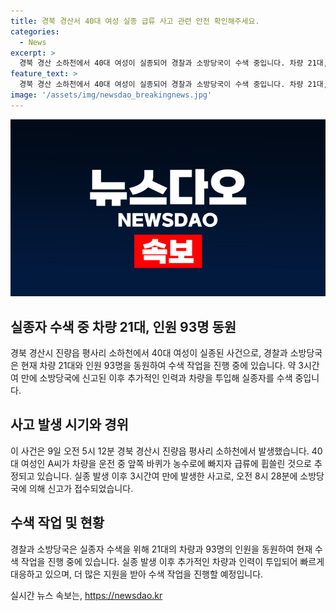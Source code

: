 ```yaml
---
title: 경북 경산서 40대 여성 실종 급류 사고 관련 안전 확인해주세요.
categories:
  - News
excerpt: >
  경북 경산 소하천에서 40대 여성이 실종되어 경찰과 소방당국이 수색 중입니다. 차량 21대, 인원 93명이 동원되어 3시간여만에 신고를 받고 수색 작업에 착수했습니다. A씨가 차량을 타고 운전 중 빠진 바퀴를 확인하려다 급류에 휩쓸린 것으로 추정됩니다. 
feature_text: >
  경북 경산 소하천에서 40대 여성이 실종되어 경찰과 소방당국이 수색 중입니다. 차량 21대, 인원 93명이 동원되어 3시간여만에 신고를 받고 수색 작업에 착수했습니다. A씨가 차량을 타고 운전 중 빠진 바퀴를 확인하려다 급류에 휩쓸린 것으로 추정됩니다. 
image: '/assets/img/newsdao_breakingnews.jpg'
---
```


<p><img src="/assets/img/newsdao_breakingnews.jpg" alt="ranknews 속보" /></p>

<h2 data-ke-size="size26">실종자 수색 중 차량 21대, 인원 93명 동원</h2>

<p data-ke-size="size16">경북 경산시 진량읍 평사리 소하천에서 40대 여성이 실종된 사건으로, 경찰과 소방당국은 현재 차량 21대와 인원 93명을 동원하여 수색 작업을 진행 중에 있습니다. 약 3시간여 만에 소방당국에 신고된 이후 추가적인 인력과 차량을 투입해 실종자를 수색 중입니다.</p>

<h2 data-ke-size="size26">사고 발생 시기와 경위</h2>

<p data-ke-size="size16">이 사건은 9일 오전 5시 12분 경북 경산시 진량읍 평사리 소하천에서 발생했습니다. 40대 여성인 A씨가 차량을 운전 중 앞쪽 바퀴가 농수로에 빠지자 급류에 휩쓸린 것으로 추정되고 있습니다. 실종 발생 이후 3시간여 만에 발생한 사고로, 오전 8시 28분에 소방당국에 의해 신고가 접수되었습니다.</p>

<h2 data-ke-size="size26">수색 작업 및 현황</h2>

<p data-ke-size="size16">경찰과 소방당국은 실종자 수색을 위해 21대의 차량과 93명의 인원을 동원하여 현재 수색 작업을 진행 중에 있습니다. 실종 발생 이후 추가적인 차량과 인력이 투입되어 빠르게 대응하고 있으며, 더 많은 지원을 받아 수색 작업을 진행할 예정입니다.</p>
실시간 뉴스 속보는, <a href="https://newsdao.kr" rel="dofollow">https://newsdao.kr</a>


